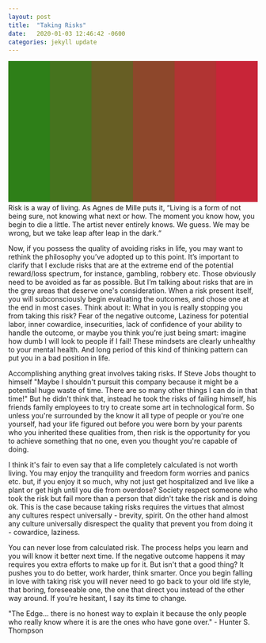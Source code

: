 ```yaml
---
layout: post
title:  "Taking Risks"
date:   2020-01-03 12:46:42 -0600
categories: jekyll update
---
```

![image](/assets/images/image2.png)
Risk is a way of living. As Agnes de Mille puts it, “Living is a form of not being sure, not knowing what next or how. The moment you know how, you begin to die a little. The artist never entirely knows. We guess. We may be wrong, but we take leap after leap in the dark.“

Now, if you possess the quality of avoiding risks in life, you may want to rethink the philosophy you’ve adopted up to this point. It’s important to clarify that I exclude risks that are at the extreme end of the potential reward/loss spectrum, for instance, gambling, robbery etc. Those obviously need to be avoided as far as possible. But I’m talking about risks that are in the grey areas that deserve one's consideration. When a risk present itself, you will subconsciously begin evaluating the outcomes, and chose one at the end in most cases. Think about it: What in you is really stopping you from taking this risk? Fear of the negative outcome, Laziness for potential labor, inner cowardice, insecurities, lack of confidence of your ability to handle the outcome, or maybe you think you’re just being smart: imagine how dumb I will look to people if I fail! These mindsets are clearly unhealthy to your mental health. And long period of this kind of thinking pattern can put you in a bad position in life.

Accomplishing anything great involves taking risks. If Steve Jobs thought to himself "Maybe I shouldn't pursuit this company because it might be a potential huge waste of time. There are so many other things I can do in that time!" But he didn't think that, instead he took the risks of failing himself, his friends family employees to try to create some art in technological form. So unless you're surrounded by the know it all type of people or you're one yourself,  had your life figured out before you were born by your parents who you inherited these qualities from, then risk is the opportunity for you to achieve something that no one, even you thought you're capable of doing.

I think it's fair to even say that a life completely calculated is not worth living. You may enjoy the tranquility and freedom form worries and panics etc. but, if you enjoy it so much, why not just get hospitalized and live like a plant or get high until you die from overdose? Society respect someone who took the risk but fail more than a person that didn't take the risk and is doing ok. This is the case because taking risks requires the virtues that almost any cultures respect universally - brevity, spirit. On the other hand almost any culture universally disrespect the quality that prevent you from doing it - cowardice, laziness. 

You can never lose from calculated risk. The process helps you learn and you will know it better next time. If the negative outcome happens it may requires you extra efforts to make up for it. But isn't that a good thing? It pushes you to do better, work harder, think smarter. Once you begin falling in love with taking risk you will never need to go back to your old life style, that boring, foreseeable one, the one that direct you instead of the other way around. If you're hesitant, I say its time to change.

"The Edge... there is no honest way to explain it because the only people who really know where it is are the ones who have gone over." - Hunter S. Thompson